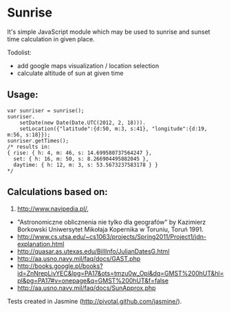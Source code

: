 Sunrise
=======
It's simple JavaScript module which may be used to sunrise and sunset time calculation in given place.


Todolist:

- add google maps visualization / location selection
- calculate altitude of sun at given time


Usage:
-
    var sunriser = sunrise();
    sunriser.
        setDate(new Date(Date.UTC(2012, 2, 18))).
        setLocation({"latitude":{d:50, m:3, s:41}, "longitude":{d:19, m:56, s:18}});
    sunriser.getTimes();
    /* results in:
    { rise: { h: 4, m: 46, s: 14.699580737564247 },
      set: { h: 16, m: 50, s: 8.266904495882045 },
      daytime: { h: 12, m: 3, s: 53.5673237583178 } }
    */
 
 
Calculations based on:
-
1. http://www.navipedia.pl/,
- "Astronomiczne oblicznenia nie tylko dla geografów" by Kazimierz Borkowski Uniwersytet Mikołaja Kopernika w Toruniu, Toruń 1991.
- http://www.cs.utsa.edu/~cs1063/projects/Spring2011/Project1/jdn-explanation.html
- http://quasar.as.utexas.edu/BillInfo/JulianDatesG.html
- http://aa.usno.navy.mil/faq/docs/GAST.php
- http://books.google.pl/books?id=ZnNrepLivYEC&lpg=PA17&ots=tmzu0w_Opi&dq=GMST%200hUT&hl=pl&pg=PA17#v=onepage&q=GMST%200hUT&f=false
- http://aa.usno.navy.mil/faq/docs/SunApprox.php

Tests created in Jasmine (http://pivotal.github.com/jasmine/).